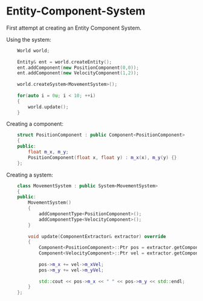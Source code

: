 Entity-Component-System
=======================

First attempt at creating an Entity Component System.

Using the system:

`````C++
	World world;
	
	Entity& ent = world.createEntity();
	ent.addComponent(new PositionComponent(0,0));
	ent.addComponent(new VelocityComponent(1,2));
	
	world.createSystem<MovementSystem>();
	
	for(auto i = 0u; i < 10; ++i)
	{
		world.update();
	}
`````

Creating a component:

`````C++
	struct PositionComponent : public Component<PositionComponent>
	{
	public:
		float m_x, m_y;
		PositionComponent(float x, float y) : m_x(x), m_y(y) {}
	};
`````

Creating a system:

`````C++
	class MovementSystem : public System<MovementSystem>
	{
	public:
		MovementSystem()
		{
			addComponentType<PositionComponent>();
			addComponentType<VelocityComponent>();
		}
	
		void update(ComponentExtractor& extractor) override
		{
			Component<PositionComponent>::Ptr pos = extractor.getComponent<PositionComponent>();
			Component<VelocityComponent>::Ptr vel = extractor.getComponent<VelocityComponent>();
	
			pos->m_x += vel->m_xVel;
			pos->m_y += vel->m_yVel;
	
			std::cout << pos->m_x << " " << pos->m_y << std::endl;
		}
	};
`````
